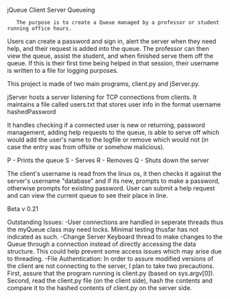jQueue
Client Server Queueing

       The purpose is to create a Queue managed by a professor or student running office hours. 
Users can create a password and sign in, alert the server when they need help, and their request
is added into the queue. The professor can then view the queue, assist the student, and when finished
serve them off the queue. If this is their first time being helped in that session, their username
is written to a file for logging purposes.

This project is made of two main programs, client.py and jServer.py.


jServer hosts a server listening for TCP connections from clients.
It maintains a file called users.txt that stores user info in the format
   username hashedPassword

It handles checking if a connected user is new or returning, password management,
adding help requests to the queue, is able to serve off which would add the user's name
to the logfile or remove which would not (in case the entry was from offsite or somehow
malicious). 

P - Prints the queue
S - Serves
R - Removes
Q - Shuts down the server

The client's username is read from the linux os, it then checks it against the server's username
"database" and if its new, prompts to make a password, otherwise prompts for existing password.
User can submit a help request and can view the current queue to see their place in line. 

Beta v 0.21

Outstanding Issues:
-User connections are handled in seperate threads thus the myQueue class may need locks.
 Minimal testing thusfar has not indicated as such.
-Change Server Keyboard thread to make changes to the Queue through a connection instead of directly
 accessing the data structure. This could help prevent some access issues which may arise due to
 threading.
-File Authentication: In order to assure modified versions of the client are not connecting to the server,
 I plan to take two precautions. First, assure that the program running is client.py (based on sys.argv[0]).
 Second, read the client.py file (on the client side), hash the contents and compare it to the hashed
 contents of client.py on the server side.